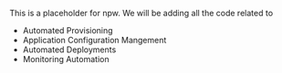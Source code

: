 This is a placeholder for npw. We will be adding all the code related to 

 - Automated Provisioning
 - Application Configuration Mangement
 - Automated Deployments
 - Monitoring Automation 
